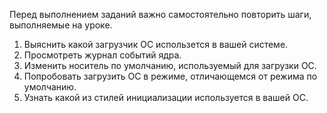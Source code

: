 ﻿Перед выполнением заданий важно самостоятельно повторить шаги, выполняемые на уроке.

1) Выяснить какой загрузчик ОС использется в вашей системе.
2) Просмотреть журнал событий ядра.
3) Изменить носитель по умолчанию, используемый для загрузки ОС.
4) Попробовать загрузить ОС в режиме, отличающемся от режима по умолчанию.
5) Узнать какой из стилей инициализации используется в вашей ОС.